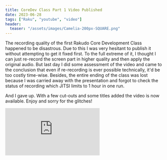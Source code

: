 ```yaml
---
title: CoreDev Class Part 1 Video Published
date: 2023-06-28
tags: ["Raku", "youtube", "video"]
header:
  teaser: "/assets/images/Camelia-200px-SQUARE.png"
---
```

The recording quality of the first Rakudo Core Development Class happened to be disastrous. Due to this I was very
hesitant to publish it without attempting to get it fixed first. To the full extreme of it, I thought I can just
re-record the screen part in higher quality and then apply the original audio. But last day I did some assessment of the
video and came to the conclusion that even if re-recording is ever possible technically, it'd be too costly time-wise.
Besides, the entire ending of the class was lost because I was carried away with the presentation and forgot to check
the status of recording which JITSI limits to 1 hour in one run.

<!--more-->

And I gave up. With a few cut-outs and some titles added the video is now available. Enjoy and sorry for the glitches!

<iframe src="https://www.youtube.com/embed/jJ-5DTl0nWw" title="YouTube video player" frameborder="0" allow="accelerometer; autoplay; clipboard-write; encrypted-media; gyroscope; picture-in-picture; web-share" allowfullscreen></iframe>